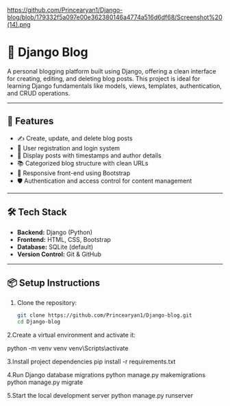 https://github.com/Princearyan1/Django-blog/blob/179332f5a097e00e362380146a4774a516d6df68/Screenshot%20(14).png
# 📝 Django Blog

A personal blogging platform built using Django, offering a clean interface for creating, editing, and deleting blog posts. This project is ideal for learning Django fundamentals like models, views, templates, authentication, and CRUD operations.

---

## 🚀 Features

- ✍️ Create, update, and delete blog posts
- 🔐 User registration and login system
- 🧾 Display posts with timestamps and author details
- 📚 Categorized blog structure with clean URLs
- 🎨 Responsive front-end using Bootstrap
- 🛡️ Authentication and access control for content management

---

## 🛠️ Tech Stack

- **Backend:** Django (Python)
- **Frontend:** HTML, CSS, Bootstrap
- **Database:** SQLite (default)
- **Version Control:** Git & GitHub

---

## 📦 Setup Instructions

1. Clone the repository:

   ```bash
   git clone https://github.com/Princearyan1/Django-blog.git
   cd Django-blog
2.Create a virtual environment and activate it:

   python -m venv venv
   venv\Scripts\activate    

3.Install project dependencies
   pip install -r requirements.txt

4.Run Django database migrations
   python manage.py makemigrations
   python manage.py migrate

5.Start the local development server
   python manage.py runserver
